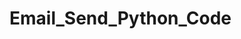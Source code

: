 # Email_Send_Python_Code
<!-- # with smtplib.SMTP('localhost', 1025) as smtp:
        # python -m smtpd -c DebuggingServer -n localhost:1025
        # smtp.ehlo()
        # smtp.starttls
        # smtp.ehlo()  -->
